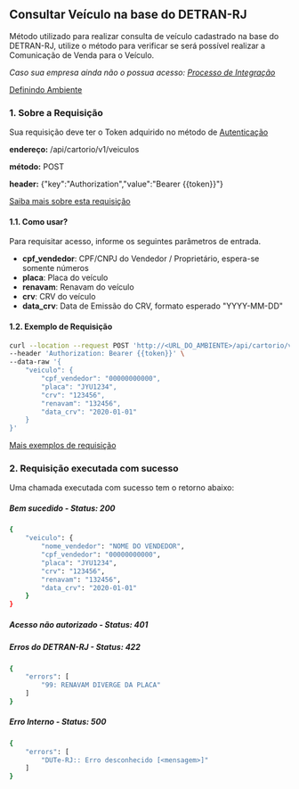 ## Consultar Veículo na base do DETRAN-RJ

Método utilizado para realizar consulta de veículo cadastrado na base do DETRAN-RJ, utilize o método para verificar se será possível realizar a Comunicação de Venda para o Veículo.

*Caso sua empresa ainda não o possua acesso: [Processo de Integração](../integracao.md)*

[Definindo Ambiente](../ambiente.md)

### 1. Sobre a Requisição

Sua requisição deve ter o Token adquirido no método de [Autenticação](autenticacao.md)

__endereço:__ /api/cartorio/v1/veiculos

__método:__ POST

__header:__ {"key":"Authorization","value":"Bearer {{token}}"}

[Saiba mais sobre esta requisição](https://documenter.getpostman.com/view/5620626/TVmV4YYQ)

#### 1.1. Como usar?

Para requisitar acesso, informe os seguintes parâmetros de entrada.

* __cpf_vendedor__: CPF/CNPJ do Vendedor / Proprietário, espera-se somente números
* __placa__: Placa do veículo
* __renavam__: Renavam do veículo
* __crv__: CRV do veículo
* __data_crv__: Data de Emissão do CRV, formato esperado "YYYY-MM-DD"

#### 1.2. Exemplo de Requisição

```bash
curl --location --request POST 'http://<URL_DO_AMBIENTE>/api/cartorio/v1/veiculos' \
--header 'Authorization: Bearer {{token}}' \
--data-raw '{
    "veiculo": {
        "cpf_vendedor": "00000000000",
        "placa": "JYU1234",
        "crv": "123456",
        "renavam": "132456",
        "data_crv": "2020-01-01"    
    }
}'
```

[Mais exemplos de requisição](https://documenter.getpostman.com/view/5620626/TVmV4YYQ)

### 2. Requisição executada com sucesso

Uma chamada executada com sucesso tem o retorno abaixo: 

##### Bem sucedido - Status: 200
```bash
{
    "veiculo": {
        "nome_vendedor": "NOME DO VENDEDOR",
        "cpf_vendedor": "00000000000",
        "placa": "JYU1234",
        "crv": "123456",
        "renavam": "132456",
        "data_crv": "2020-01-01"
    }
}
```

##### Acesso não autorizado - Status: 401

##### Erros do DETRAN-RJ - Status: 422
```bash
{
    "errors": [
        "99: RENAVAM DIVERGE DA PLACA"
    ]
}
```

##### Erro Interno - Status: 500
```bash
{
    "errors": [
        "DUTe-RJ:: Erro desconhecido [<mensagem>]"
    ]
}
```
